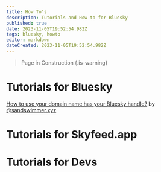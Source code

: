 ```yaml
---
title: How To's
description: Tutorials and How to for Bluesky
published: true
date: 2023-11-05T19:52:54.982Z
tags: bluesky, howto
editor: markdown
dateCreated: 2023-11-05T19:52:54.982Z
---
```


> Page in Construction
{.is-warning}


# Tutorials for Bluesky

[How to use your domain name has your Bluesky handle?](https://bsky.app/profile/sandswimmer.xyz/post/3kbmtn4azol2f) by [@sandswimmer.xyz](https://bsky.app/profile/sandswimmer.xyz)

# Tutorials for Skyfeed.app


# Tutorials for Devs